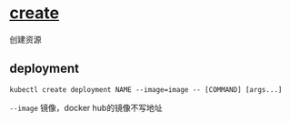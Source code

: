 # [create](https://kubernetes.io/docs/reference/generated/kubectl/kubectl-commands#create)

创建资源

## deployment

`kubectl create deployment NAME --image=image -- [COMMAND] [args...]`

`--image` 镜像，docker hub的镜像不写地址
